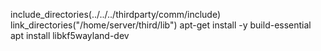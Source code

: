 include_directories(../../../thirdparty/comm/include)
link_directories("/home/server/third/lib")
apt-get install -y build-essential
apt install libkf5wayland-dev
